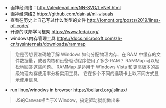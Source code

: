 - 画神经网络：http://alexlenail.me/NN-SVG/LeNet.html
- 画神经网络2 https://github.com/dair-ai/ml-visuals
- 查看在历史上自己写过什么类型的文件 http://lomont.org/posts/2019/lines-of-code/
- 开源的联邦学习框架 https://www.fedai.org/
- windows内存管理工具 https://docs.microsoft.com/zh-cn/sysinternals/downloads/rammap
> 您是否想要准确地了解 Windows 如何分配物理内存、在 RAM 中缓存的文件数据量，或者内核和设备驱动程序使用了多少 RAM？ RAMMap 可以轻松地回答这些问题。 RAMMap 是适用于 Windows Vista 和更高版本的高级物理内存使用率分析实用工具。 它在多个不同的选项卡上以不同方式显示使用信息
- run linux/winodws in browser https://bellard.org/jslinux/
> JS的Canvas相当于X Window，搞定驱动就能做出来
